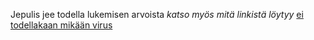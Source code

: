 Jepulis jee todella lukemisen arvoista
_katso myös mitä linkistä löytyy_ [ei todellakaan mikään virus](https://www.youtube.com/watch?v=dQw4w9WgXcQ)
